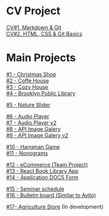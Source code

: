 # CV Project

[CV#1. Markdown & Git](https://PakhomovIvan.github.io/rsschool-cv/cv "CV#1. Markdown & Git")  
[CV#2. HTML, CSS & Git Basics](https://PakhomovIvan.github.io/rsschool-cv/ "CV#2. HTML, CSS & Git Basics")

# Main Projects

[#1 - Сhristmas Shop](https://rolling-scopes-school.github.io/pakhomovivan-JSFE2024Q4/christmas-shop/ "Сhristmas Shop")\
[#2 - Coffe House](https://rolling-scopes-school.github.io/pakhomovivan-JSFE2023Q4/coffe-house/ "Coffe House")\
[#3 - Cozy House](https://rolling-scopes-school.github.io/pakhomovivan-JSFEPRESCHOOL2024Q2/shelter/ "Cozy House")\
[#4 - Brooklyn Public Library](https://rolling-scopes-school.github.io/pakhomovivan-JSFEPRESCHOOL2023Q2/library/ "Brooklyn Public Library")

[#5 - Nature Slider](https://pakhomovivan.github.io/cssMemeSlider/cssMemeSlider/ "Nature Slider")

[#6 - Audio Player](https://rolling-scopes-school.github.io/pakhomovivan-JSFEPRESCHOOL2023Q2/js30-1.2-audio-player/ "Audio Player")\
[#7 - Audio Player v2](https://rolling-scopes-school.github.io/pakhomovivan-JSFEPRESCHOOL2024Q2/js30-1.2-audio-player/  "Audio Player v2")\
[#8 - API Image Galery](https://rolling-scopes-school.github.io/pakhomovivan-JSFEPRESCHOOL2023Q2/js30-2.2-image-gallery/ "API Image Galery")\
[#9 - API Image Galery v2](https://rolling-scopes-school.github.io/pakhomovivan-JSFEPRESCHOOL2024Q2/js30-2.2-image-gallery/ "API Image Galery v2")

[#10 - Hangman Game](https://rolling-scopes-school.github.io/pakhomovivan-JSFEPRESCHOOL2024Q2/js30-3.3-random-game/ "Hangman")\
[#11 - Nonograms](https://rolling-scopes-school.github.io/pakhomovivan-JSFE2023Q4/nonograms/ "Nonograms")


[#12 - eCommerce (Team Project)](https://dead-pixel101.netlify.app/ "eCommerce")\
[#13 - React Book Library App](https://pakhomovivan.github.io/React-Redux-ReduxToolkit/ "React Book Library App")\
[#14 - Application DOCS Form](https://bravo-soft-test.vercel.app/ "Application DOCS Form")

[#15 - Seminar schedule](https://it-start-zeta.vercel.app/ "Seminar schedule")\
[#16 - Bulletin board (Similar to Avito)](http://v324131.hosted-by-vdsina.com:8181/ "Bulletin board (Similar to Avito)")

[#17- Agriculture Store](http://v324131.hosted-by-vdsina.com/ "Agriculture Store") (In development)
